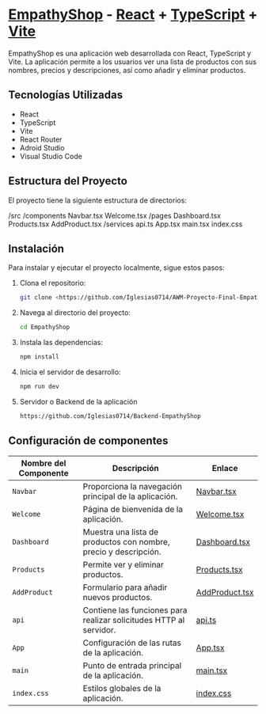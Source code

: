 # [EmpathyShop](https://github.com/tu-usuario/tu-repositorio) - [React](https://reactjs.org) + [TypeScript](https://www.typescriptlang.org) + [Vite](https://vitejs.dev)


EmpathyShop es una aplicación web desarrollada con React, TypeScript y Vite. La aplicación permite a los usuarios ver una lista de productos con sus nombres, precios y descripciones, así como añadir y eliminar productos. 

## Tecnologías Utilizadas

- React
- TypeScript
- Vite
- React Router
- Adroid Studio
- Visual Studio Code

## Estructura del Proyecto

El proyecto tiene la siguiente estructura de directorios:

/src
/components
Navbar.tsx
Welcome.tsx
/pages
Dashboard.tsx
Products.tsx
AddProduct.tsx
/services
api.ts
App.tsx
main.tsx
index.css

## Instalación

Para instalar y ejecutar el proyecto localmente, sigue estos pasos:

1. Clona el repositorio:
   ```bash
   git clone <https://github.com/Iglesias0714/AWM-Proyecto-Final-EmpathyShop>
2. Navega al directorio del proyecto:
   ```bash
   cd EmpathyShop
3. Instala las dependencias:
   ```bash
   npm install
4. Inicia el servidor de desarrollo:
   ```bash
   npm run dev
5. Servidor o Backend de la aplicación
   ```bash
   https://github.com/Iglesias0714/Backend-EmpathyShop
   
 ## Configuración de componentes
| Nombre del Componente | Descripción | Enlace |
|-----------------------|-------------|--------|
| `Navbar`              | Proporciona la navegación principal de la aplicación. | [Navbar.tsx](src/components/Navbar.tsx) |
| `Welcome`             | Página de bienvenida de la aplicación. | [Welcome.tsx](src/components/Welcome.tsx) |
| `Dashboard`           | Muestra una lista de productos con nombre, precio y descripción. | [Dashboard.tsx](src/pages/Dashboard.tsx) |
| `Products`            | Permite ver y eliminar productos. | [Products.tsx](src/pages/Products.tsx) |
| `AddProduct`          | Formulario para añadir nuevos productos. | [AddProduct.tsx](src/pages/AddProduct.tsx) |
| `api`                 | Contiene las funciones para realizar solicitudes HTTP al servidor. | [api.ts](src/services/api.ts) |
| `App`                 | Configuración de las rutas de la aplicación. | [App.tsx](src/App.tsx) |
| `main`                | Punto de entrada principal de la aplicación. | [main.tsx](src/main.tsx) |
| `index.css`           | Estilos globales de la aplicación. | [index.css](src/index.css) |


